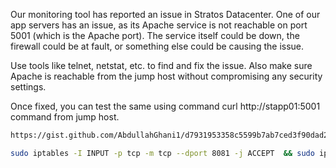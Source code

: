 Our monitoring tool has reported an issue in Stratos Datacenter. One of our app servers has an issue, as its Apache service is not reachable on port 5001 (which is the Apache port). The service itself could be down, the firewall could be at fault, or something else could be causing the issue.



Use tools like telnet, netstat, etc. to find and fix the issue. Also make sure Apache is reachable from the jump host without compromising any security settings.

Once fixed, you can test the same using command curl http://stapp01:5001 command from jump host.

```bash
https://gist.github.com/AbdullahGhani1/d7931953358c5599b7ab7ced3f90dad2

sudo iptables -I INPUT -p tcp -m tcp --dport 8081 -j ACCEPT  && sudo iptables-save > /etc/sysconfig/iptables &&  cat /etc/sysconfig/iptables
```